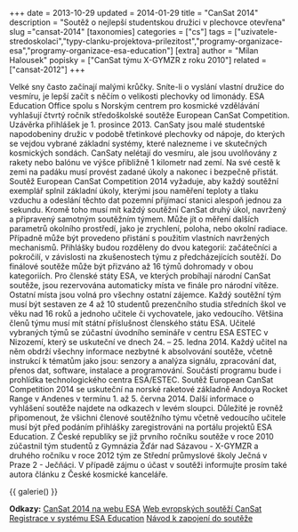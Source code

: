 +++
date = 2013-10-29
updated = 2014-01-29
title = "CanSat 2014"
description = "Soutěž o nejlepší studentskou družici v plechovce otevřena"
slug ="cansat-2014"
[taxonomies]
categories = ["cs"]
tags = ["uzivatele-stredoskolaci","typy-clanku-projektova-prilezitost","programy-organizace-esa","programy-organizace-esa-education"]
[extra]
author = "Milan Halousek"
popisky = ["CanSat týmu X-GYMZR z roku 2010"]
related = ["cansat-2012"]
+++

Velké sny často začínají malými krůčky. Sníte-li o vyslání vlastní družice do vesmíru, je lepší začít s něčím o velikosti plechovky od limonády. ESA Education Office spolu s Norským centrem pro kosmické vzdělávání vyhlašují čtvrtý ročník středoškolské soutěže European CanSat Competition. Uzávěrka přihlášek je 1. prosince 2013. CanSaty jsou malé studentské napodobeniny družic v podobě třetinkové plechovky od nápoje, do kterých se vejdou vybrané základní systémy, které nalezneme i ve skutečných kosmických sondách. CanSaty nelétají do vesmíru, ale jsou uvolňovány z rakety nebo balónu ve výšce přibližně 1 kilometr nad zemí. Na své cestě k zemi na padáku musí provést zadané úkoly a nakonec i bezpečně přistát. Soutěž European CanSat Competition 2014 vyžaduje, aby každý soutěžní exemplář splnil základní úkoly, kterými jsou naměření teploty a tlaku vzduchu a odeslání těchto dat pozemní přijímací stanici alespoň jednou za sekundu. Kromě toho musí mít každý soutěžní CanSat druhý úkol, navržený a připravený samotným soutěžním týmem. Může jít o měření dalších parametrů okolního prostředí, jako je zrychlení, poloha, nebo okolní radiace. Případně může být provedeno přistání s použitím vlastních navržených mechanismů. Přihlášky budou rozděleny do dvou kategorií: začátečníci a pokročilí, v závislosti na zkušenostech týmu z předcházejících soutěží. Do finálové soutěže může být přizváno až 16 týmů dohromady v obou kategoriích. Pro členské státy ESA, ve kterých probíhají národní CanSat soutěže, jsou rezervována automaticky místa ve finále pro národní vítěze. Ostatní místa jsou volná pro všechny ostatní zájemce. Každý soutěžní tým musí být sestaven ze 4 až 10 studentů prezenčního studia středních škol ve věku nad 16 roků a jednoho učitele či vychovatele, jako vedoucího. Většina členů týmu musí mít státní příslušnost členského státu ESA. Učitelé vybraných týmů se zúčastní úvodního semináře v centru ESA ESTEC v Nizozemí, který se uskuteční ve dnech 24. – 25. ledna 2014. Každý učitel na něm obdrží všechny informace nezbytné k absolvování soutěže, včetně instrukcí k tématům jako jsou: senzory a analýza signálu, zpracování dat, přenos dat, software, instalace a programování. Součástí programu bude i prohlídka technologického centra ESA/ESTEC. Soutěž European CanSat Competition 2014 se uskuteční na norské raketové základně Andoya Rocket Range v Andenes v termínu 1. až 5. června 2014. Další informace o vyhlášení soutěže najdete na odkazech v levém sloupci. Důležité je rovněž připomenout, že všichni členové soutěžního týmu včetně vedoucího učitele musí být před podáním přihlášky zaregistrováni na portálu projektů ESA Education. Z České republiky se již prvního ročníku soutěže v roce 2010 zúčastnil tým studentů z Gymnázia Žďár nad Sázavou - X-GYMZR a druhého ročníku v roce 2012 tým ze Střední průmyslové školy Ječná v Praze 2 - Ječňáci. V případě zájmu o účast v soutěži informujte prosím také autora článku z České kosmické kanceláře.

{{ galerie() }}

**Odkazy:**
[CanSat 2014 na webu ESA]
[Web evropských soutěží CanSat]
[Registrace v systému ESA Education]
[Návod k zapojení do soutěže]

[CanSat 2014 na webu ESA]: http://www.esa.int/Education/New_CanSat_Competition_Announced
[Web evropských soutěží CanSat]: http://www.cansat.eu/
[Registrace v systému ESA Education]: http://www.joinspace.org/metaframe/sites/dhw/iaf/
[Návod k zapojení do soutěže]: http://esamultimedia.esa.int/docs/edu/CanSat_2014_Guidelines_08Oct2013.pdf
